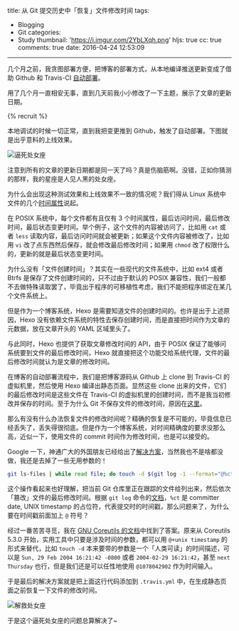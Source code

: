 title: 从 Git 提交历史中「恢复」文件修改时间
tags:
  - Blogging
  - Git
categories:
  - Study
thumbnail: 'https://i.imgur.com/2YbLXqh.png'
hljs: true
cc: true
comments: true
date: 2016-04-24 12:53:09
---


几个月之前，我贪图部署方便，把博客的部署方式，从本地编译推送更新变成了借助 Github 和 Travis-CI [自动部署][1]。

用了几个月一直相安无事，直到几天前我小小修改了一下主题，展示了文章的更新日期。

<!-- more --><!-- indicate-the-source -->
{% recruit %}

本地调试的时候一切正常，直到我把变更推到 Github，触发了自动部署。下图就是出乎意料的上线效果。

![逼死处女座](https://i.imgur.com/TxfVc92.png)

注意到所有的文章的更新日期都是同一天了吗？真是伤脑筋啊。没错，正如你猜测的那样，我的星座是人见人黑的处女座。

为什么会出现这种测试效果和上线效果不一致的情况呢？我们得从 Linux 系统中文件的几个[时间属性][2]说起。

在 POSIX 系统中，每个文件都有且仅有 3 个时间属性，最后访问时间，最后修改时间，最后状态变更时间。举个例子，这个文件的内容被访问了，比如用 `cat` 或者 `less` 读取内容，最后访问时间就会被更新；如果这个文件内容被修改了，比如用 `vi` 改了点东西然后保存，就会修改最后修改时间；如果用 `chmod` 改了权限什么的，更新的就是最后状态变更时间。

为什么没有「文件创建时间」？其实在一些现代的文件系统中，比如 ext4 或者 Btrfs 是保存了文件创建时间的，只不过由于默认的 POSIX 兼容性，我们一般都不去做特殊读取罢了，毕竟出于程序的可移植性考虑，我们不能把程序绑定在某几个文件系统上。

但是作为一个博客系统，Hexo 是需要知道文件的创建时间的。也许是出于上述原因，Hexo 没有依赖文件系统的特性去保存创建时间，而是直接把时间作为文章的元数据，放在文章开头的 YAML 区域里头了。

与此同时，Hexo 也提供了获取文章修改时间的 API，由于 POSIX 保证了能够问系统要到文件的最后修改时间，Hexo 就直接把这个功能交给系统代理，文件的最后修改时间就认为是文章的修改时间。

在博客的自动部署流程中，我们是把博客源码从 Github 上 clone 到 Travis-CI 的虚拟机里，然后使用 Hexo 编译出静态页面。显然这些 clone 出来的文件，它们的最后修改时间是这些文件在 Travis-CI 的虚拟机里的创建时间，而不是我当初修改并保存的时间。至于为什么 Git 不保存文件的修改时间，原因在[这里][3]。

那么有没有什么办法恢复文件的修改时间呢？精确的恢复是不可能的，毕竟信息已经丢失了，丢失得很彻底。但是作为一个博客系统，对时间精确度的要求没那么高，近似一下，使用文件的 commit 时间作为修改时间，也是可以接受的。

Google 一下，神通广大的外国朋友已经给出了[解决方案][4]，当然我也不是啥都没做，我还是去掉了一些无用参数的！

```bash
git ls-files | while read file; do touch -d $(git log -1 --format="@%ct" "$file") "$file"; done
```

这个操作看起来也好理解，把当前 Git 仓库里正在跟踪的文件给列出来，然后依次「篡改」文件的最后修改时间。根据 `git log` 命令的[文档][5]，`%ct` 是 committer date, UNIX timestamp 的占位符，代表提交时的时间戳，那么问题来了，为什么要在时间戳前面加上 `@` 符号？

经过一番苦苦寻觅，我在 [GNU Coreutils 的文档][6]中找到了答案。原来从 Coreutils 5.3.0 开始，实用工具中只要是涉及时间的参数，都可以用 `@+unix timestamp` 的形式来替代，比如 `touch -d` 本来要带的参数是一个「人类可读」的时间描述，可以是 `Sun, 29 Feb 2004 16:21:42 -0800` 或者 `2004-02-29 16:21:42`，甚至 `next Thursday` 也行，但是我们还是可以任性地使用 `@1078042902` 作为时间输入。

于是最后的解决方案就是把上面这行代码添加到 `.travis.yml` 中，在生成静态页面之前恢复一下文件的修改时间。

![解救处女座](https://i.imgur.com/vafRxND.png)

于是这个逼死处女座的问题总算解决了~

[1]: https://blog.jamespan.me/2015/11/01/ci-your-hexo-blog/
[2]: http://pubs.opengroup.org/onlinepubs/9699919799/basedefs/V1_chap04.html#tag_04_08
[3]: https://git.wiki.kernel.org/index.php/Git_FAQ#Why_isn.27t_Git_preserving_modification_time_on_files.3F
[4]: http://www.commandlinefu.com/commands/view/14335/reset-the-last-modified-time-for-each-file-in-a-git-repo-to-its-last-commit-time
[5]: https://git-scm.com/docs/git-log
[6]: https://www.gnu.org/software/coreutils/manual/html_node/Seconds-since-the-Epoch.html#Seconds-since-the-Epoch


